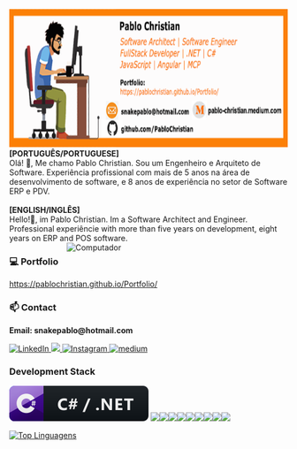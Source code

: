 <div align="left">
<img src=".\me-capa-new.png" width=800 height=250></img>
<br>
<b>[PORTUGUÊS/PORTUGUESE]</b><br>
Olá! 👋, Me chamo Pablo Christian.
Sou um Engenheiro e Arquiteto de Software. Experiência profissional com mais de 5 anos na área de desenvolvimento de software, e 8 anos de experiência no setor de Software ERP e PDV.
<br><br>
<b>[ENGLISH/INGLÊS]</b><br>
Hello!👋, im Pablo Christian.
Im a Software Architect and Engineer. Professional experiêncie with more than five years on development, eight years on ERP and POS software.

<img src = "https://lh3.googleusercontent.com/proxy/TTyR2haO0Ah-nf772MMq4oi2fUZFXergClgzp_P2GOSlYJQ-MirxaUcxdu3escd95GYBKHjbDhpVpJP1R8Jaez47NnsiBQuyi5ofHHYFFxphhOYwJ4gMo0tQHC7B0YWDo40G" min-width = "400px" max-width = "400px" width = "400px" align = "right" alt = "Computador">

### 💻 Portfolio
https://pablochristian.github.io/Portfolio/

### 📫 Contact &nbsp;
<p align="left"><b>Email: snakepablo@hotmail.com</p></b>
<a href="https://www.linkedin.com/in/pablo-christian/" rel="nofollow">
	<img src="https://camo.githubusercontent.com/1598532a3542326fff0ea5e0481f39287c1a1a201b07b4fff95c5ecd6a30553e/68747470733a2f2f696d672e736869656c64732e696f2f62616467652f4c696e6b6564496e2d2532333030373742352e7376673f267374796c653d666c61742d737175617265266c6f676f3d6c696e6b6564696e266c6f676f436f6c6f723d7768697465" alt="LinkedIn" data-canonical-src="https://img.shields.io/badge/LinkedIn-%230077B5.svg?&amp;style=flat-square&amp;logo=linkedin&amp;logoColor=white" style="max-width:100%;">
</a>
<a href="https://api.whatsapp.com/send?phone=5531999079989&text=Ol%C3%A1,%20Evelyn!%20Tudo%20bem?%20Visitei%20teu%20Github%20e%20fiquei%20interessado(a)%20no%20seu%20perfil.%20" rel="nofollow">
    <img src="https://camo.githubusercontent.com/4dbe2651bbc447f0593c26035cf794a008635358f8a868d8eca752cb8ddef103/68747470733a2f2f696d672e736869656c64732e696f2f62616467652f57686174736170702d627269676874677265656e3f7374796c653d666c6174266c6f676f3d5768617473417070266c6f676f436f6c6f723d7768697465266c6162656c436f6c6f723d627269676874677265656e" data-canonical-src="https://img.shields.io/badge/Whatsapp-brightgreen?style=flat&amp;logo=WhatsApp&amp;logoColor=white&amp;labelColor=brightgreen" style="max-width:100%;">
  </a>
<a href="https://www.instagram.com/pablo.cpnazareth/" rel="nofollow">
	<img src="https://camo.githubusercontent.com/b091cb88e26295fdc73b1f1f91d812216757930cb4d60f7951a07deff2a53fd5/68747470733a2f2f696d672e736869656c64732e696f2f62616467652f496e7374616772616d2d2532334534343035462e7376673f267374796c653d666c61742d737175617265266c6f676f3d696e7374616772616d266c6f676f436f6c6f723d7768697465" alt="Instagram" data-canonical-src="https://img.shields.io/badge/Instagram-%23E4405F.svg?&amp;style=flat-square&amp;logo=instagram&amp;logoColor=white" style="max-width:100%;">
</a>
<a href="https://medium.com/@pablo-christian" rel="nofollow">
	<img src="https://camo.githubusercontent.com/35b14b228e430c7f39f7a176007450936c99c9db42d170119d88d63044b27070/68747470733a2f2f696d672e736869656c64732e696f2f62616467652f6d656469756d2d626c61636b3f267374796c653d666c61742d737175617265266c6f676f3d6d656469756d266c6f676f436f6c6f723d7768697465" alt="medium" data-canonical-src="https://img.shields.io/badge/medium-black?&amp;style=flat-square&amp;logo=medium&amp;logoColor=white" style="max-width:100%;">
</a>
</div>

### Development Stack
<p>
<img src="https://raw.githubusercontent.com/MikeCodesDotNET/ColoredBadges/master/svg/dev/languages/csharp_dotnet.svg" alt="dotnet" style="max-width:100%;">
<img src="https://img.shields.io/badge/Angular-DD0031?style=for-the-badge&logo=angular&logoColor=white"><img src="https://img.shields.io/badge/JavaScript-F7DF1E?style=for-the-badge&logo=javascript&logoColor=black"><img src="https://img.shields.io/badge/TypeScript-007ACC?style=for-the-badge&logo=typescript&logoColor=white"><img src="https://img.shields.io/badge/CSS3-1572B6?style=for-the-badge&logo=css3&logoColor=white"><img src="https://img.shields.io/badge/PostgreSQL-316192?style=for-the-badge&logo=postgresql&logoColor=white"><img src="https://img.shields.io/badge/Bootstrap-563D7C?style=for-the-badge&logo=bootstrap&logoColor=white"><img src="https://img.shields.io/badge/HTML5-E34F26?style=for-the-badge&logo=html5&logoColor=white"><img src="https://img.shields.io/badge/Git-F05032?style=for-the-badge&logo=git&logoColor=white"><img src="https://img.shields.io/badge/Node.js-43853D?style=for-the-badge&logo=node.js&logoColor=white">
</p>

[![Top Linguagens](https://github-readme-stats.vercel.app/api/top-langs/?username=pablochristian&layout=compact&theme=dark&hide_border=true&cache_seconds=2000)](https://github.com/pablochristian/github-readme-stats)

</div>
